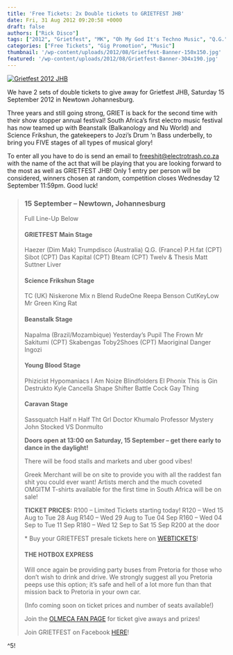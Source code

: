```yaml
---
title: 'Free Tickets: 2x Double tickets to GRIETFEST JHB'
date: Fri, 31 Aug 2012 09:20:58 +0000
draft: false
authors: ["Rick Disco"]
tags: ["2012", "Grietfest", "MK", "Oh My God It's Techno Music", "Q.G.", "red bull", "Trumpdisco"]
categories: ["Free Tickets", "Gig Promotion", "Music"]
thumbnail: '/wp-content/uploads/2012/08/Grietfest-Banner-150x150.jpg'
featured: '/wp-content/uploads/2012/08/Grietfest-Banner-304x190.jpg'
---
```


[![Grietfest 2012 JHB](/wp-content/uploads/2012/08/Grietfest-Banner-1024x381.jpg "Grietfest 2012 JHB")](/wp-content/uploads/2012/08/Grietfest-Banner.jpg)

We have 2 sets of double tickets to give away for Grietfest JHB, Saturday 15 September 2012 in Newtown Johannesburg.

Three years and still going strong, GRIET is back for the second time with their show stopper annual festival! South Africa’s first electro music festival has now teamed up with Beanstalk (Balkanology and Nu World) and Science Frikshun, the gatekeepers to Jozi’s Drum ‘n Bass underbelly, to bring you FIVE stages of all types of musical glory!

To enter all you have to do is send an email to [freeshit@electrotrash.co.za](mailto:freeshit@electrotrash.co.za) with the name of the act that will be playing that you are looking forward to the most as well as GRIETFEST JHB! Only 1 entry per person will be considered, winners chosen at random, competition closes Wednesday 12 September 11:59pm. Good luck!

> ### 15 September – Newtown, Johannesburg
>
> Full Line-Up Below
>
> #### GRIETFEST Main Stage
>
> Haezer (Dim Mak) Trumpdisco (Australia) Q.G. (France) P.H.fat (CPT) Sibot (CPT) Das Kapital (CPT) Bteam (CPT) Twelv & Thesis Matt Suttner Liver
>
> #### Science Frikshun Stage
>
> TC (UK) Niskerone Mix n Blend RudeOne Reepa Benson CutKeyLow Mr Green King Rat
>
> #### Beanstalk Stage
>
> Napalma (Brazil/Mozambique) Yesterday’s Pupil The Frown Mr Sakitumi (CPT) Skabengas Toby2Shoes (CPT) Maoriginal Danger Ingozi
>
> #### Young Blood Stage
>
> Phizicist Hypomaniacs I Am Noize Blindfolders El Phonix This is Gin Destrukto Kyle Cancella Shape Shifter Battle Cock Gay Thing
>
> #### Caravan Stage
>
> Sassquatch Half n Half Tht Grl Doctor Khumalo Professor Mystery John Stocked VS Donmulto
>
> **Doors open at 13:00 on Saturday, 15 September – get there early to dance in the daylight!**
>
> There will be food stalls and markets and uber good vibes!
>
> Greek Merchant will be on site to provide you with all the raddest fan shit you could ever want! Artists merch and the much coveted OMGITM T-shirts available for the first time in South Africa will be on sale!
>
> **TICKET PRICES:** R100 – Limited Tickets starting today! R120 – Wed 15 Aug to Tue 28 Aug R140 – Wed 29 Aug to Tue 04 Sep R160 – Wed 04 Sep to Tue 11 Sep R180 – Wed 12 Sep to Sat 15 Sep R200 at the door
>
> \* Buy your GRIETFEST presale tickets here on [WEBTICKETS](http://www.webtickets.co.za/event.aspx?itemid=380007278 "Grietfest 2012 on WebTickets")!
>
> #### THE HOTBOX EXPRESS
>
> Will once again be providing party buses from Pretoria for those who don’t wish to drink and drive. We strongly suggest all you Pretoria peeps use this option; it’s safe and hell of a lot more fun than that mission back to Pretoria in your own car.
>
> (Info coming soon on ticket prices and number of seats available!)
>
> Join the [OLMECA FAN PAGE](http://www.facebook.com/OlmecaTequilaSA "OlmecaTequilaSA") for ticket give aways and prizes!
>
> Join GRIETFEST on Facebook [HERE](https://www.facebook.com/events/277175719063651/277181115729778/?notif_t=plan_mall_activity "Grietfest 2012")!

^5!

